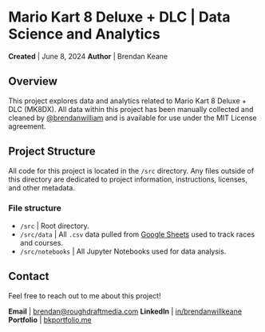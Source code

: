 # Mario Kart 8 Deluxe + DLC | Data Science and Analytics
**Created** | June 8, 2024
**Author** | Brendan Keane

## Overview
This project explores data and analytics related to Mario Kart 8 Deluxe + DLC (MK8DX). All data within this project has been manually collected and cleaned by [@brendanwilliam](https://github.com/brendanwilliam) and is available for use under the MIT License agreement. 

## Project Structure
All code for this project is located in the `/src` directory. Any files outside of this directory are dedicated to project information, instructions, licenses, and other metadata.

### File structure
- `/src` | Root directory.
- `/src/data` | All `.csv` data pulled from [Google Sheets](https://docs.google.com/spreadsheets/d/1QFTbBu7lWGOu754gppJo71p5SEKbC4aHxegVc6taJ8g/edit?usp=sharing) used to track races and courses.
- `/src/notebooks` | All Jupyter Notebooks used for data analysis.

## Contact
Feel free to reach out to me about this project!

**Email** | [brendan@roughdraftmedia.com](mailto:brendan@roughdraftmedia.com)
**LinkedIn** | [in/brendanwillkeane](https://www.linkedin.com/in/brendanwillkeane/)
**Portfolio** | [bkportfolio.me](https://www.bkportfolio.me/)
